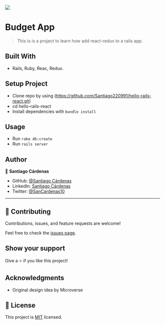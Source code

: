 ![](https://img.shields.io/badge/Microverse-blueviolet)

# Budget App

> This is is a project to learn how add react-redux to a rails app.



## Built With

- Rails, Ruby, Reac, Redux.

## Setup Project
- Clone repo by using (https://github.com/Santiago220991/hello-rails-react.git)
- cd hello-rails-react
- Install dependencies with `bundle install`

## Usage
- Run  `rake db:create`
- Run `rails server`


## Author

👤 **Santiago Cárdenas**

- GitHub: [@Santiago Cárdenas](https://github.com/Santiago220991)
- LinkedIn: [Santiago Cárdenas](https://www.linkedin.com/in/alexandersantiagocardenas/)
- Twitter: [@SanCardenas10](https://twitter.com/SanCardenas10)

---

## 🤝 Contributing

Contributions, issues, and feature requests are welcome!

Feel free to check the [issues page](https://github.com/Santiago220991/hello-rails-react/issues).

## Show your support

Give a ⭐️ if you like this project!

## Acknowledgments

- Original design idea by Microverse

## 📝 License

This project is [MIT](./MIT.md) licensed.
